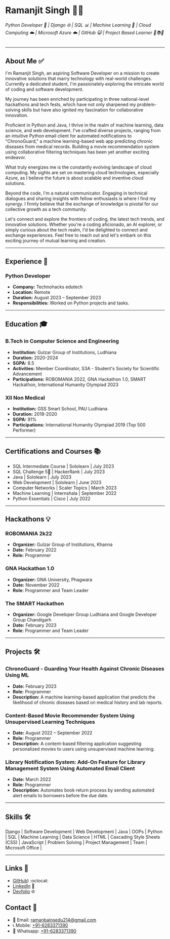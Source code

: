 # Ramanjit Singh 👨‍💻 
###### Python Developer 🚀 | Django 🌐 | SQL 📊 | Machine Learning 🤖 | Cloud Computing ☁️ | Microsoft Azure ☁️ | GitHub 😺 | Project Based Learner 📘📚🚀

---

## About Me ✅

I'm Ramanjit Singh, an aspiring Software Developer on a mission to create innovative solutions that marry technology with real-world challenges. Currently a dedicated student, I'm passionately exploring the intricate world of coding and software development.

My journey has been enriched by participating in three national-level hackathons and tech fests, which have not only sharpened my problem-solving skills but have also ignited my fascination for collaborative innovation.

Proficient in Python and Java, I thrive in the realm of machine learning, data science, and web development. I've crafted diverse projects, ranging from an intuitive Python email client for automated notifications to "ChronoGuard," a machine learning-based web app predicting chronic diseases from medical records. Building a movie recommendation system using collaborative filtering techniques has been yet another exciting endeavor.

What truly energizes me is the constantly evolving landscape of cloud computing. My sights are set on mastering cloud technologies, especially Azure, as I believe the future is about scalable and inventive cloud solutions.

Beyond the code, I'm a natural communicator. Engaging in technical dialogues and sharing insights with fellow enthusiasts is where I find my synergy. I firmly believe that the exchange of knowledge is pivotal for our collective growth as a tech community.

Let's connect and explore the frontiers of coding, the latest tech trends, and innovative solutions. Whether you're a coding aficionado, an AI explorer, or simply curious about the tech realm, I'd be delighted to connect and exchange experiences. Feel free to reach out and let's embark on this exciting journey of mutual learning and creation.

---

## Experience 💼

### Python Developer
- **Company:** Technohacks edutech
- **Location:** Remote
- **Duration:** August 2023 – September 2023
- **Responsibilities:** Worked on Python projects and tasks.

---

## Education 🎓

### B.Tech in Computer Science and Engineering
- **Institution:** Gulzar Group of Institutions, Ludhiana
- **Duration:** 2020-2024
- **SGPA:** 8.5
- **Activities:** Member Coordinator, S3A - Student's Society for Scientific Advancement
- **Participations:** ROBOMANIA 2022, GNA Hackathon 1.0, SMART Hackathon, International Humanity Olympiad 2023

### XII Non Medical
- **Institution:** GSS Smart School, PAU Ludhiana
- **Duration:** 2018-2020
- **SGPA:** 91%
- **Participations:** International Humanity Olympiad 2019 (Top 500 Performer)

---

## Certifications and Courses 📚

- SQL Intermediate Course | Sololearn | July 2023
- SQL Challenge 5🌟 | HackerRank | July 2023
- Java | Sololearn | July 2023
- Web Development | Sololearn | June 2023
- Computer Networks | Scaler Topics | March 2023
- Machine Learning | Internshala | September 2022
- Python Essentials | Cisco | July 2022


---

## Hackathons 💡

### ROBOMANIA 2k22
- **Organizer:** Gulzar Group of Institutions, Khanna
- **Date:** February 2022
- **Role:** Programmer

### GNA Hackathon 1.0
- **Organizer:** GNA University, Phagwara
- **Date:** November 2022
- **Role:** Programmer and Team Leader

### The SMART Hackathon
- **Organizer:** Google Developer Group Ludhiana and Google Developer Group Chandigarh
- **Date:** February 2023
- **Role:** Programmer and Team Leader

---

## Projects 🛠️

### ChronoGuard - Guarding Your Health Against Chronic Diseases Using ML
- **Date:** February 2023
- **Role:** Programmer
- **Description:** A machine learning-based application that predicts the likelihood of chronic diseases based on medical history and lab reports.

### Content-Based Movie Recommender System Using Unsupervised Learning Techniques
- **Date:** August 2022 – September 2022
- **Role:** Programmer
- **Description:** A content-based filtering application suggesting personalized movies to users using unsupervised machine learning.

### Library Notification System: Add-On Feature for Library Management System Using Automated Email Client
- **Date:** March 2022
- **Role:** Programmer
- **Description:** Automates book return process by sending automated alert emails to borrowers before the due date.

---

## Skills 🛠️

Django | Software Development | Web Development | Java | OOPs | Python | SQL | Machine Learning | Data Science | HTML | Cascading Style Sheets (CSS) | JavaScript | Problem Solving | Project Management | Team | Microsoft Office |

---

## Links 🔗

- [GitHub](https://github.com/RamanjitSingh2027825)) :octocat:
- [LinkedIn](https://www.linkedin.com/in/ramanbainsedu214/) 💼
- [Devfolio](https://devfolio.co/@Raman_1368) 🌐

## Contact 🔗

- 📧 Email: [ramanbainsedu214@gmail.com](ramanbaainsedu214@gmail.com)
- 📞 Mobile: [+91-6283371390](tel:+916283371390)
- 💬 Whatsapp: [+91-6283371390](https://wa.me/916283371390)
